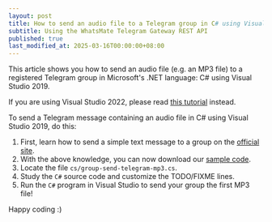 ```yaml
---
layout: post
title: How to send an audio file to a Telegram group in C# using Visual Studio 2019
subtitle: Using the WhatsMate Telegram Gateway REST API
published: true
last_modified_at: 2025-03-16T00:00:00+08:00
---
```


This article shows you how to send an audio file (e.g. an MP3 file) to a registered Telegram group in Microsoft's .NET language: C# using Visual Studio 2019.

If you are using Visual Studio 2022, please read [this tutorial](/2022-07-20-send-telegram-group-mp3-c-sharp-dot-net-vs2022/) instead.

To send a Telegram message containing an audio file in C# using Visual Studio 2019, do this:

1. First, learn how to send a simple text message to a group on the [official site](https://www.whatsmate.net/telegram-group-message-api.html). 
2. With the above knowledge, you can now download our [sample code](https://github.com/whatsmate/telegram-demos/archive/master.zip).
3. Locate the file `cs/group-send-telegram-mp3.cs`.  <script src="https://gist.github.com/whatsmate/7f512602da619233755c7ceb991ee3e0.js"></script>
4. Study the `C#` source code and customize the TODO/FIXME lines.
5. Run the `C#` program in Visual Studio to send your group the first MP3 file!


Happy coding :) 


<br>

